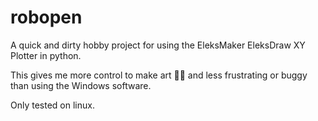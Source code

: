# robopen

A quick and dirty hobby project for using the EleksMaker EleksDraw XY Plotter in python.

This gives me more control to make art 🦄🌈 and less frustrating or buggy than using the Windows software.

Only tested on linux.
